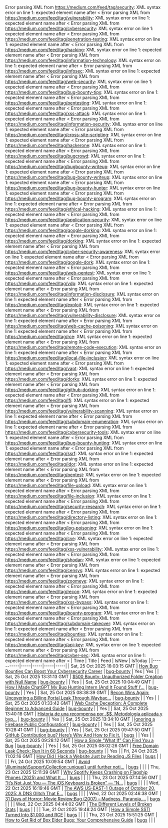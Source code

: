 Error parsing XML from https://medium.com/feed/tag/security: XML syntax error on line 1: expected element name after <
Error parsing XML from https://medium.com/feed/tag/vulnerability: XML syntax error on line 1: expected element name after <
Error parsing XML from https://medium.com/feed/tag/cybersecurity: XML syntax error on line 1: expected element name after <
Error parsing XML from https://medium.com/feed/tag/penetration-testing: XML syntax error on line 1: expected element name after <
Error parsing XML from https://medium.com/feed/tag/hacking: XML syntax error on line 1: expected element name after <
Error parsing XML from https://medium.com/feed/tag/information-technology: XML syntax error on line 1: expected element name after <
Error parsing XML from https://medium.com/feed/tag/infosec: XML syntax error on line 1: expected element name after <
Error parsing XML from https://medium.com/feed/tag/web-security: XML syntax error on line 1: expected element name after <
Error parsing XML from https://medium.com/feed/tag/bug-bounty-tips: XML syntax error on line 1: expected element name after <
Error parsing XML from https://medium.com/feed/tag/pentesting: XML syntax error on line 1: expected element name after <
Error parsing XML from https://medium.com/feed/tag/xss-attack: XML syntax error on line 1: expected element name after <
Error parsing XML from https://medium.com/feed/tag/information-security: XML syntax error on line 1: expected element name after <
Error parsing XML from https://medium.com/feed/tag/cross-site-scripting: XML syntax error on line 1: expected element name after <
Error parsing XML from https://medium.com/feed/tag/hackerone: XML syntax error on line 1: expected element name after <
Error parsing XML from https://medium.com/feed/tag/bugcrowd: XML syntax error on line 1: expected element name after <
Error parsing XML from https://medium.com/feed/tag/bugbounty-writeup: XML syntax error on line 1: expected element name after <
Error parsing XML from https://medium.com/feed/tag/bug-bounty-writeup: XML syntax error on line 1: expected element name after <
Error parsing XML from https://medium.com/feed/tag/bug-bounty-hunter: XML syntax error on line 1: expected element name after <
Error parsing XML from https://medium.com/feed/tag/bug-bounty-program: XML syntax error on line 1: expected element name after <
Error parsing XML from https://medium.com/feed/tag/ethical-hacking: XML syntax error on line 1: expected element name after <
Error parsing XML from https://medium.com/feed/tag/application-security: XML syntax error on line 1: expected element name after <
Error parsing XML from https://medium.com/feed/tag/google-dorking: XML syntax error on line 1: expected element name after <
Error parsing XML from https://medium.com/feed/tag/dorking: XML syntax error on line 1: expected element name after <
Error parsing XML from https://medium.com/feed/tag/cyber-security-awareness: XML syntax error on line 1: expected element name after <
Error parsing XML from https://medium.com/feed/tag/google-dork: XML syntax error on line 1: expected element name after <
Error parsing XML from https://medium.com/feed/tag/web-pentest: XML syntax error on line 1: expected element name after <
Error parsing XML from https://medium.com/feed/tag/vdp: XML syntax error on line 1: expected element name after <
Error parsing XML from https://medium.com/feed/tag/information-disclosure: XML syntax error on line 1: expected element name after <
Error parsing XML from https://medium.com/feed/tag/exploit: XML syntax error on line 1: expected element name after <
Error parsing XML from https://medium.com/feed/tag/vulnerability-disclosure: XML syntax error on line 1: expected element name after <
Error parsing XML from https://medium.com/feed/tag/web-cache-poisoning: XML syntax error on line 1: expected element name after <
Error parsing XML from https://medium.com/feed/tag/rce: XML syntax error on line 1: expected element name after <
Error parsing XML from https://medium.com/feed/tag/remote-code-execution: XML syntax error on line 1: expected element name after <
Error parsing XML from https://medium.com/feed/tag/local-file-inclusion: XML syntax error on line 1: expected element name after <
Error parsing XML from https://medium.com/feed/tag/vapt: XML syntax error on line 1: expected element name after <
Error parsing XML from https://medium.com/feed/tag/dorks: XML syntax error on line 1: expected element name after <
Error parsing XML from https://medium.com/feed/tag/github-dorking: XML syntax error on line 1: expected element name after <
Error parsing XML from https://medium.com/feed/tag/lfi: XML syntax error on line 1: expected element name after <
Error parsing XML from https://medium.com/feed/tag/vulnerability-scanning: XML syntax error on line 1: expected element name after <
Error parsing XML from https://medium.com/feed/tag/subdomain-enumeration: XML syntax error on line 1: expected element name after <
Error parsing XML from https://medium.com/feed/tag/cybersecurity-tools: XML syntax error on line 1: expected element name after <
Error parsing XML from https://medium.com/feed/tag/bug-bounty-hunting: XML syntax error on line 1: expected element name after <
Error parsing XML from https://medium.com/feed/tag/ssrf: XML syntax error on line 1: expected element name after <
Error parsing XML from https://medium.com/feed/tag/idor: XML syntax error on line 1: expected element name after <
Error parsing XML from https://medium.com/feed/tag/pentest: XML syntax error on line 1: expected element name after <
Error parsing XML from https://medium.com/feed/tag/file-upload: XML syntax error on line 1: expected element name after <
Error parsing XML from https://medium.com/feed/tag/file-inclusion: XML syntax error on line 1: expected element name after <
Error parsing XML from https://medium.com/feed/tag/security-research: XML syntax error on line 1: expected element name after <
Error parsing XML from https://medium.com/feed/tag/directory-listing: XML syntax error on line 1: expected element name after <
Error parsing XML from https://medium.com/feed/tag/log-poisoning: XML syntax error on line 1: expected element name after <
Error parsing XML from https://medium.com/feed/tag/cve: XML syntax error on line 1: expected element name after <
Error parsing XML from https://medium.com/feed/tag/xss-vulnerability: XML syntax error on line 1: expected element name after <
Error parsing XML from https://medium.com/feed/tag/shodan: XML syntax error on line 1: expected element name after <
Error parsing XML from https://medium.com/feed/tag/censys: XML syntax error on line 1: expected element name after <
Error parsing XML from https://medium.com/feed/tag/zoomeye: XML syntax error on line 1: expected element name after <
Error parsing XML from https://medium.com/feed/tag/recon: XML syntax error on line 1: expected element name after <
Error parsing XML from https://medium.com/feed/tag/xss-bypass: XML syntax error on line 1: expected element name after <
Error parsing XML from https://medium.com/feed/tag/bounty-program: XML syntax error on line 1: expected element name after <
Error parsing XML from https://medium.com/feed/tag/subdomain-takeover: XML syntax error on line 1: expected element name after <
Error parsing XML from https://medium.com/feed/tag/bounties: XML syntax error on line 1: expected element name after <
Error parsing XML from https://medium.com/feed/tag/api-key: XML syntax error on line 1: expected element name after <
Error parsing XML from https://medium.com/feed/tag/cyber-sec: XML syntax error on line 1: expected element name after <
| Time | Title | Feed | IsNew | IsToday |
|-----------|-----|-----|-----|-----|
| Sat, 25 Oct 2025 16:03:15 GMT | [How Bug Bounties Can Boost Your Cybersecurity Career](https://freedium.cfd/https://medium.com/p/ecbc45f15b00) | [bug-bounty](https://medium.com/feed/tag/bug-bounty) | Yes | Yes |
| Sat, 25 Oct 2025 13:31:13 GMT | [$500 Bounty: Unauthorized Folder Creation with Null Name](https://freedium.cfd/https://medium.com/p/67064bb18e4a) | [bug-bounty](https://medium.com/feed/tag/bug-bounty) |  | Yes |
| Sat, 25 Oct 2025 10:04:49 GMT | [How I Made ChatGPT My Bug Hunting Intern (And It Found Stuff I’...](https://freedium.cfd/https://medium.com/p/e86a44c1f2ba) | [bug-bounty](https://medium.com/feed/tag/bug-bounty) |  | Yes |
| Sat, 25 Oct 2025 08:38:39 GMT | [Recon Wins Again: Uncovering a Billing Portal Leak Through Waybac...](https://freedium.cfd/https://medium.com/p/c7301e815fc5) | [bug-bounty](https://medium.com/feed/tag/bug-bounty) |  | Yes |
| Sat, 25 Oct 2025 01:33:42 GMT | [Web Cache Deception: A Complete Beginner to Advanced Guide](https://freedium.cfd/https://medium.com/p/94cf851cd89f) | [bug-bounty](https://medium.com/feed/tag/bug-bounty) |  | Yes |
| Sat, 25 Oct 2025 13:40:18 GMT | [Historia de una recompensa por $.$$$, Metodología aplicada y byp...](https://freedium.cfd/https://medium.com/p/746a6f7a0dbf) | [bug-bounty](https://medium.com/feed/tag/bug-bounty) |  | Yes |
| Sat, 25 Oct 2025 13:34:10 GMT | [Ignoring a Firebase Public Configuration?](https://freedium.cfd/https://medium.com/p/9ccb9159abb5) | [bug-bounty](https://medium.com/feed/tag/bug-bounty) |  | Yes |
| Sat, 25 Oct 2025 10:28:41 GMT | [    ](https://freedium.cfd/https://medium.com/p/aebc36ed3465) | [bug-bounty](https://medium.com/feed/tag/bug-bounty) |  | Yes |
| Sat, 25 Oct 2025 09:47:50 GMT | [GitHub Contribution bug? Here’s Why And How to Fix It.](https://freedium.cfd/https://medium.com/p/098f7eebf2cf) | [bugs](https://medium.com/feed/tag/bugs) |  | Yes |
| Sat, 25 Oct 2025 09:28:12 GMT | [How a Single “What If” Can Find You a Bug](https://freedium.cfd/https://medium.com/p/665b96c1e909) | [bug-bounty](https://medium.com/feed/tag/bug-bounty) |  | Yes |
| Sat, 25 Oct 2025 08:02:26 GMT | [Free Domain Leak Check: Run It in 60 Seconds](https://freedium.cfd/https://medium.com/p/fcc4bccee73d) | [bug-bounty](https://medium.com/feed/tag/bug-bounty) |  | Yes |
| Fri, 24 Oct 2025 11:02:16 GMT | [How Did I Hack a Website Just by Reading JS Files](https://freedium.cfd/https://medium.com/p/6d6a6a90aac1) | [bugs](https://medium.com/feed/tag/bugs) |  |  |
| Fri, 24 Oct 2025 10:09:54 GMT | [Avoid \Illuminate\Support\Collection::unique() until further noti...](https://freedium.cfd/https://medium.com/p/2488824799ea) | [bugs](https://medium.com/feed/tag/bugs) |  |  |
| Thu, 23 Oct 2025 12:11:39 GMT | [Why Spotify Keeps Crashing on Flagship Phones (2025) and What It ...](https://freedium.cfd/https://medium.com/p/d1925c088202) | [bugs](https://medium.com/feed/tag/bugs) |  |  |
| Thu, 23 Oct 2025 07:14:56 GMT | [“It’s Not Just You — The iOS Keyboard is Broken” — “N...](https://freedium.cfd/https://medium.com/p/7aa25dcb4781) | [bugs](https://medium.com/feed/tag/bugs) |  |  |
| Wed, 22 Oct 2025 16:19:46 GMT | [The AWS US-EAST-1 Outage of October 20, 2025: A DNS Glitch That E...](https://freedium.cfd/https://medium.com/p/6ef09782272c) | [bugs](https://medium.com/feed/tag/bugs) |  |  |
| Wed, 22 Oct 2025 02:46:38 GMT | [31 Days of Horror: Movie Review:Bug (2007) – Madness, Paranoia,...](https://freedium.cfd/https://medium.com/p/593a9bfa27b4) | [bugs](https://medium.com/feed/tag/bugs) |  |  |
| Wed, 22 Oct 2025 04:44:02 GMT | [The Different Levels of Broken Stats](https://freedium.cfd/https://medium.com/p/30e90958f479) | [bugs](https://medium.com/feed/tag/bugs) |  |  |
| Tue, 21 Oct 2025 19:48:24 GMT | [How a Simple SSTI Turned Into $1,000 and RCE](https://freedium.cfd/https://medium.com/p/4d6ce66f2ba9) | [bugs](https://medium.com/feed/tag/bugs) |  |  |
| Thu, 23 Oct 2025 15:51:25 GMT | [How to Get Rid of Box Elder Bugs: Your Comprehensive Guide](https://freedium.cfd/https://medium.com/p/c9a3a2adc198) | [bugs](https://medium.com/feed/tag/bugs) |  |  |
